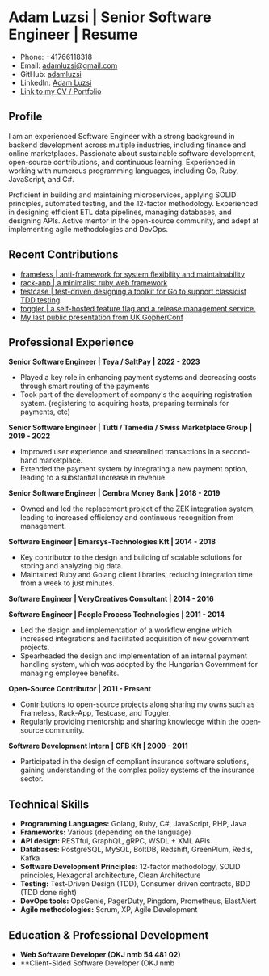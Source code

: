 # Adam Luzsi | Senior Software Engineer | Resume

- Phone: +41766118318
- Email: adamluzsi@gmail.com
- GitHub: [adamluzsi](https://github.com/adamluzsi/)
- LinkedIn: [Adam Luzsi](https://www.linkedin.com/in/adam-luzsi-6233068b/)
- [Link to my CV / Portfolio](https://github.com/adamluzsi/adamluzsi/blob/main/CV.md)

## Profile

I am an experienced Software Engineer with a strong background in backend development across multiple industries,
including finance and online marketplaces.
Passionate about sustainable software development, open-source contributions, and continuous learning.
Experienced in working with numerous programming languages, including Go, Ruby, JavaScript, and C#.

Proficient in building and maintaining microservices, applying SOLID principles, automated testing, and the 12-factor
methodology. Experienced in designing efficient ETL data pipelines, managing databases, and designing APIs. Active
mentor in the open-source community, and adept at implementing agile methodologies and DevOps.

## Recent Contributions

- [frameless | anti-framework for system flexibility and maintainability](https://github.com/adamluzsi/frameless)
- [rack-app | a minimalist ruby web framework](https://github.com/rack-app/rack-app)
- [testcase | test-driven designing a toolkit for Go to support classicist TDD testing](https://github.com/adamluzsi/testcase)
- [toggler | a self-hosted feature flag and a release management service.](https://github.com/toggler-io/toggler)
- [My last public presentation from UK GopherConf](https://www.youtube.com/watch?v=n9F2j1cAYcc)

## Professional Experience

**Senior Software Engineer | Teya / SaltPay | 2022 - 2023**

- Played a key role in enhancing payment systems and decreasing costs through smart routing of the payments
- Took part of the development of company's the acquiring registration system.
  (registering to acquiring hosts, preparing terminals for payments, etc)

**Senior Software Engineer | Tutti / Tamedia / Swiss Marketplace Group | 2019 - 2022**

- Improved user experience and streamlined transactions in a second-hand marketplace.
- Extended the payment system by integrating a new payment option, leading to a substantial increase in revenue.

**Senior Software Engineer | Cembra Money Bank | 2018 - 2019**

- Owned and led the replacement project of the ZEK integration system, leading to increased efficiency and continuous
  recognition from management.

**Software Engineer | Emarsys-Technologies Kft | 2014 - 2018**

- Key contributor to the design and building of scalable solutions for storing and analyzing big data.
- Maintained Ruby and Golang client libraries, reducing integration time from a week to just minutes.

**Software Engineer | VeryCreatives Consultant | 2014 - 2016**

**Software Engineer | People Process Technologies | 2011 - 2014**

- Led the design and implementation of a workflow engine which increased integrations and facilitated acquisition of new
  government projects.
- Spearheaded the design and implementation of an internal payment handling system, which was adopted by the Hungarian
  Government for managing employee benefits.

**Open-Source Contributor | 2011 - Present**

- Contributions to open-source projects along sharing my owns such as Frameless, Rack-App, Testcase, and Toggler.
- Regularly providing mentorship and sharing knowledge within the open-source community.

**Software Development Intern | CFB Kft | 2009 - 2011**

- Participated in the design of compliant insurance software solutions, gaining understanding of the complex policy
  systems of the insurance sector.

## Technical Skills

- **Programming Languages:** Golang, Ruby, C#, JavaScript, PHP, Java
- **Frameworks:** Various (depending on the language)
- **API design:** RESTful, GraphQL, gRPC, WSDL + XML APIs
- **Databases:** PostgreSQL, MySQL, BoltDB, Redshift, GreenPlum, Redis, Kafka
- **Software Development Principles:** 12-factor methodology, SOLID principles, Hexagonal architecture, Clean
  Architecture
- **Testing:** Test-Driven Design (TDD), Consumer driven contracts, BDD (TDD done right)
- **DevOps tools:** OpsGenie, PagerDuty, Pingdom, Prometheus, ElastAlert
- **Agile methodologies:** Scrum, XP, Agile Development

## Education & Professional Development

- **Web Software Developer (OKJ nmb 54 481 02)**
- **Client-Sided Software Developer (OKJ nmb 
